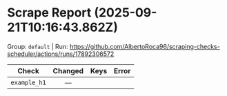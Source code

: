 # Scrape Report (2025-09-21T10:16:43.862Z)

Group: `default`  |  Run: https://github.com/AlbertoRoca96/scraping-checks-scheduler/actions/runs/17892306572

| Check | Changed | Keys | Error |
|---|:---:|:--|:--|
| `example_h1` | — |  |  |
